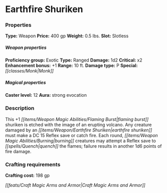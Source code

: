 ﻿---
Title: "Earthfire Shuriken"
Type: "Weapon"
Price: "400 gp"
Weight: "0.5 lbs."
Slot: "Slotless"
Proficiency group: "Exotic"
Weapon properties Type: "Ranged"
Damage: "1d2"
Critical: "x2"
Enhancement bonus: "+1"
Range: "10 ft."
Damage type: "P"
Special: "Monk"
Caster level: "12"
Aura: "strong evocation"
Description: |
  "This _+1 flaming burst shuriken_ is etched with the image of an erupting volcano. Any creature damaged by an _earthfire shuriken_ must make a DC 15 Reflex save or catch fire. Each round, burning creatures may attempt a Reflex save to quench the flames; failure results in another 1d6 points of fire damage."
Crafting cost: "198 gp"
Sources: "['Pathfinder #50: Night of Frozen Shadows']"
---

# Earthfire Shuriken

### Properties

**Type:** Weapon **Price:** 400 gp **Weight:** 0.5 lbs. **Slot:** Slotless

##### Weapon properties

**Proficiency group:** Exotic **Type:** Ranged **Damage:** 1d2 **Critical:** x2 **Enhancement bonus:** +1 **Range:** 10 ft. **Damage type:** P **Special:** _[[classes/Monk|Monk]]_

##### Magical properties

**Caster level:** 12 **Aura:** strong evocation

### Description

This +1 _[[items/Weapon Magic Abilities/Flaming Burst|flaming burst]]_ shuriken is etched with the image of an erupting volcano. Any creature damaged by an _[[items/Weapon/Earthfire Shuriken|earthfire shuriken]]_ must make a DC 15 Reflex save or catch fire. Each round, _[[items/Weapon Magic Abilities/Burning|burning]]_ creatures may attempt a Reflex save to _[[spells/Quench|quench]]_ the flames; failure results in another 1d6 points of fire damage.

### Crafting requirements

**Crafting cost:** 198 gp

_[[feats/Craft Magic Arms and Armor|Craft Magic Arms and Armor]]_

